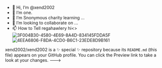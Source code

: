 - 👋 Hi, I’m @xend2002
- 👀 I’m one.
- 🌱 I’m Snonymous charity learning ...
- 💞️ I’m looking to collaborate on ...
- 📫 How to Tell regahawlery hi<>![3F004B30-4580-4E69-8A4D-834145FDDA5F](https://user-images.githubusercontent.com/80981851/112223999-ba361e00-8c3b-11eb-86d9-f0cdb31fac9c.png)
![4EEA6806-F8DA-4CD0-B6C1-23EDE8D9B161](https://user-images.githubusercontent.com/80981851/112224011-be623b80-8c3b-11eb-94d2-9a0b181d8607.jpeg)

xend2002/xend2002 is a ✨ special ✨ repository because its `README.md` (this file) appears on your GitHub profile.
You can click the Preview link to take a look at your changes.
--->

